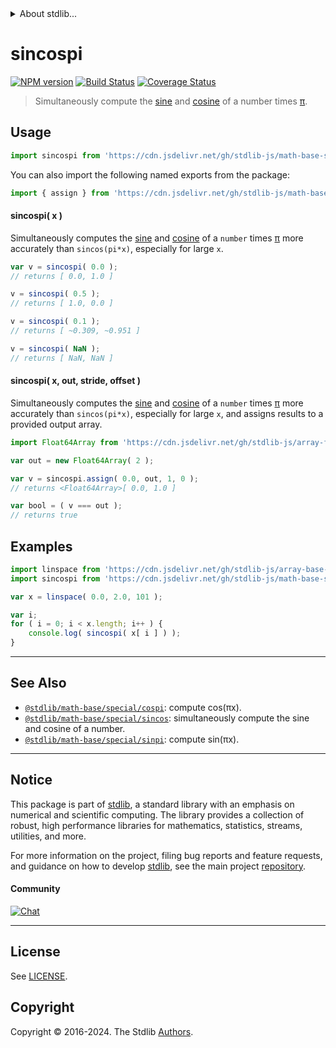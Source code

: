 <!--

@license Apache-2.0

Copyright (c) 2018 The Stdlib Authors.

Licensed under the Apache License, Version 2.0 (the "License");
you may not use this file except in compliance with the License.
You may obtain a copy of the License at

   http://www.apache.org/licenses/LICENSE-2.0

Unless required by applicable law or agreed to in writing, software
distributed under the License is distributed on an "AS IS" BASIS,
WITHOUT WARRANTIES OR CONDITIONS OF ANY KIND, either express or implied.
See the License for the specific language governing permissions and
limitations under the License.

-->


<details>
  <summary>
    About stdlib...
  </summary>
  <p>We believe in a future in which the web is a preferred environment for numerical computation. To help realize this future, we've built stdlib. stdlib is a standard library, with an emphasis on numerical and scientific computation, written in JavaScript (and C) for execution in browsers and in Node.js.</p>
  <p>The library is fully decomposable, being architected in such a way that you can swap out and mix and match APIs and functionality to cater to your exact preferences and use cases.</p>
  <p>When you use stdlib, you can be absolutely certain that you are using the most thorough, rigorous, well-written, studied, documented, tested, measured, and high-quality code out there.</p>
  <p>To join us in bringing numerical computing to the web, get started by checking us out on <a href="https://github.com/stdlib-js/stdlib">GitHub</a>, and please consider <a href="https://opencollective.com/stdlib">financially supporting stdlib</a>. We greatly appreciate your continued support!</p>
</details>

# sincospi

[![NPM version][npm-image]][npm-url] [![Build Status][test-image]][test-url] [![Coverage Status][coverage-image]][coverage-url] <!-- [![dependencies][dependencies-image]][dependencies-url] -->

> Simultaneously compute the [sine][@stdlib/math/base/special/sin] and [cosine][@stdlib/math/base/special/cos] of a number times [π][@stdlib/constants/float64/pi].



<section class="usage">

## Usage

```javascript
import sincospi from 'https://cdn.jsdelivr.net/gh/stdlib-js/math-base-special-sincospi@v0.2.0-deno/mod.js';
```

You can also import the following named exports from the package:

```javascript
import { assign } from 'https://cdn.jsdelivr.net/gh/stdlib-js/math-base-special-sincospi@v0.2.0-deno/mod.js';
```

#### sincospi( x )

Simultaneously computes the [sine][@stdlib/math/base/special/sin] and [cosine][@stdlib/math/base/special/cos] of a `number` times [π][@stdlib/constants/float64/pi] more accurately than `sincos(pi*x)`, especially for large `x`.

```javascript
var v = sincospi( 0.0 );
// returns [ 0.0, 1.0 ]

v = sincospi( 0.5 );
// returns [ 1.0, 0.0 ]

v = sincospi( 0.1 );
// returns [ ~0.309, ~0.951 ]

v = sincospi( NaN );
// returns [ NaN, NaN ]
```

#### sincospi( x, out, stride, offset )

Simultaneously computes the [sine][@stdlib/math/base/special/sin] and [cosine][@stdlib/math/base/special/cos] of a `number` times [π][@stdlib/constants/float64/pi] more accurately than `sincos(pi*x)`, especially for large `x`, and assigns results to a provided output array.

```javascript
import Float64Array from 'https://cdn.jsdelivr.net/gh/stdlib-js/array-float64@deno/mod.js';

var out = new Float64Array( 2 );

var v = sincospi.assign( 0.0, out, 1, 0 );
// returns <Float64Array>[ 0.0, 1.0 ]

var bool = ( v === out );
// returns true
```

</section>

<!-- /.usage -->

<section class="examples">

## Examples

<!-- eslint no-undef: "error" -->

```javascript
import linspace from 'https://cdn.jsdelivr.net/gh/stdlib-js/array-base-linspace@deno/mod.js';
import sincospi from 'https://cdn.jsdelivr.net/gh/stdlib-js/math-base-special-sincospi@v0.2.0-deno/mod.js';

var x = linspace( 0.0, 2.0, 101 );

var i;
for ( i = 0; i < x.length; i++ ) {
    console.log( sincospi( x[ i ] ) );
}
```

</section>

<!-- /.examples -->

<!-- Section for related `stdlib` packages. Do not manually edit this section, as it is automatically populated. -->

<section class="related">

* * *

## See Also

-   <span class="package-name">[`@stdlib/math-base/special/cospi`][@stdlib/math/base/special/cospi]</span><span class="delimiter">: </span><span class="description">compute cos(πx).</span>
-   <span class="package-name">[`@stdlib/math-base/special/sincos`][@stdlib/math/base/special/sincos]</span><span class="delimiter">: </span><span class="description">simultaneously compute the sine and cosine of a number.</span>
-   <span class="package-name">[`@stdlib/math-base/special/sinpi`][@stdlib/math/base/special/sinpi]</span><span class="delimiter">: </span><span class="description">compute sin(πx).</span>

</section>

<!-- /.related -->

<!-- Section for all links. Make sure to keep an empty line after the `section` element and another before the `/section` close. -->


<section class="main-repo" >

* * *

## Notice

This package is part of [stdlib][stdlib], a standard library with an emphasis on numerical and scientific computing. The library provides a collection of robust, high performance libraries for mathematics, statistics, streams, utilities, and more.

For more information on the project, filing bug reports and feature requests, and guidance on how to develop [stdlib][stdlib], see the main project [repository][stdlib].

#### Community

[![Chat][chat-image]][chat-url]

---

## License

See [LICENSE][stdlib-license].


## Copyright

Copyright &copy; 2016-2024. The Stdlib [Authors][stdlib-authors].

</section>

<!-- /.stdlib -->

<!-- Section for all links. Make sure to keep an empty line after the `section` element and another before the `/section` close. -->

<section class="links">

[npm-image]: http://img.shields.io/npm/v/@stdlib/math-base-special-sincospi.svg
[npm-url]: https://npmjs.org/package/@stdlib/math-base-special-sincospi

[test-image]: https://github.com/stdlib-js/math-base-special-sincospi/actions/workflows/test.yml/badge.svg?branch=v0.2.0
[test-url]: https://github.com/stdlib-js/math-base-special-sincospi/actions/workflows/test.yml?query=branch:v0.2.0

[coverage-image]: https://img.shields.io/codecov/c/github/stdlib-js/math-base-special-sincospi/main.svg
[coverage-url]: https://codecov.io/github/stdlib-js/math-base-special-sincospi?branch=main

<!--

[dependencies-image]: https://img.shields.io/david/stdlib-js/math-base-special-sincospi.svg
[dependencies-url]: https://david-dm.org/stdlib-js/math-base-special-sincospi/main

-->

[chat-image]: https://img.shields.io/gitter/room/stdlib-js/stdlib.svg
[chat-url]: https://app.gitter.im/#/room/#stdlib-js_stdlib:gitter.im

[stdlib]: https://github.com/stdlib-js/stdlib

[stdlib-authors]: https://github.com/stdlib-js/stdlib/graphs/contributors

[umd]: https://github.com/umdjs/umd
[es-module]: https://developer.mozilla.org/en-US/docs/Web/JavaScript/Guide/Modules

[deno-url]: https://github.com/stdlib-js/math-base-special-sincospi/tree/deno
[deno-readme]: https://github.com/stdlib-js/math-base-special-sincospi/blob/deno/README.md
[umd-url]: https://github.com/stdlib-js/math-base-special-sincospi/tree/umd
[umd-readme]: https://github.com/stdlib-js/math-base-special-sincospi/blob/umd/README.md
[esm-url]: https://github.com/stdlib-js/math-base-special-sincospi/tree/esm
[esm-readme]: https://github.com/stdlib-js/math-base-special-sincospi/blob/esm/README.md
[branches-url]: https://github.com/stdlib-js/math-base-special-sincospi/blob/main/branches.md

[stdlib-license]: https://raw.githubusercontent.com/stdlib-js/math-base-special-sincospi/main/LICENSE

[@stdlib/math/base/special/sin]: https://github.com/stdlib-js/math-base-special-sin/tree/deno

[@stdlib/math/base/special/cos]: https://github.com/stdlib-js/math-base-special-cos/tree/deno

[@stdlib/constants/float64/pi]: https://github.com/stdlib-js/constants-float64-pi/tree/deno

<!-- <related-links> -->

[@stdlib/math/base/special/cospi]: https://github.com/stdlib-js/math-base-special-cospi/tree/deno

[@stdlib/math/base/special/sincos]: https://github.com/stdlib-js/math-base-special-sincos/tree/deno

[@stdlib/math/base/special/sinpi]: https://github.com/stdlib-js/math-base-special-sinpi/tree/deno

<!-- </related-links> -->

</section>

<!-- /.links -->
